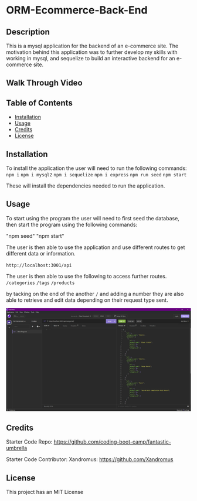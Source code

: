# ORM-Ecommerce-Back-End

## Description

This is a mysql application for the backend of an e-commerce site. The motivation behind this application was to further develop my skills with working in mysql, and sequelize to build an interactive backend for an e-commerce site.

## Walk Through Video


## Table of Contents

- [Installation](#installation)
- [Usage](#usage)
- [Credits](#credits)
- [License](#license)


## Installation

To install the application the user will need to run the following commands:
 `npm i`
 `npm i mysql2`
 `npm i sequelize`
 `npm i express`
 `npm run seed`
 `npm start`
 
These will install the dependencies needed to run the application.


## Usage

To start using the program the user will need to first seed the database, then start the program using the following commands:

"npm seed"
"npm start"

The user is then able to use the application and use different routes to get different data or information.

`http://localhost:3001/api`

The user is then able to use the following to access further routes.
`/categories`
`/tags`
`/products`

by tacking on the end of the another `/` and adding a number they are also able to retrieve and edit data depending on their request type sent.


![Insomnia Screen Shot](assets/screenshots/InsomniaScreenShot.jpg)


## Credits

Starter Code Repo:
https://github.com/coding-boot-camp/fantastic-umbrella

Starter Code Contributor:
Xandromus:  https://github.com/Xandromus


## License

This project has an MIT License
